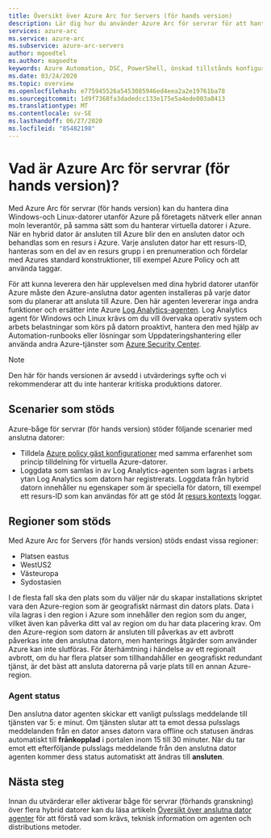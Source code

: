 ```yaml
---
title: Översikt över Azure Arc for Servers (för hands version)
description: Lär dig hur du använder Azure Arc för servrar för att hantera datorer som ligger utanför Azure, som om det är en Azure-resurs.
services: azure-arc
ms.service: azure-arc
ms.subservice: azure-arc-servers
author: mgoedtel
ms.author: magoedte
keywords: Azure Automation, DSC, PowerShell, önskad tillstånds konfiguration, uppdaterings hantering, ändrings spårning, inventering, Runbooks, python, grafisk, hybrid
ms.date: 03/24/2020
ms.topic: overview
ms.openlocfilehash: e775945526a5453085946ed4eea2a2e19761ba78
ms.sourcegitcommit: 1d9f7368fa3dadedcc133e175e5a4ede003a8413
ms.translationtype: MT
ms.contentlocale: sv-SE
ms.lasthandoff: 06/27/2020
ms.locfileid: "85482198"
---
```

# <a name="what-is-azure-arc-for-servers-preview"></a>Vad är Azure Arc för servrar (för hands version)?

Med Azure Arc för servrar (för hands version) kan du hantera dina Windows-och Linux-datorer utanför Azure på företagets nätverk eller annan moln leverantör, på samma sätt som du hanterar virtuella datorer i Azure. När en hybrid dator är ansluten till Azure blir den en ansluten dator och behandlas som en resurs i Azure. Varje ansluten dator har ett resurs-ID, hanteras som en del av en resurs grupp i en prenumeration och fördelar med Azures standard konstruktioner, till exempel Azure Policy och att använda taggar.

För att kunna leverera den här upplevelsen med dina hybrid datorer utanför Azure måste den Azure-anslutna dator agenten installeras på varje dator som du planerar att ansluta till Azure. Den här agenten levererar inga andra funktioner och ersätter inte Azure [Log Analytics-agenten](../../azure-monitor/platform/log-analytics-agent.md). Log Analytics agent för Windows och Linux krävs om du vill övervaka operativ system och arbets belastningar som körs på datorn proaktivt, hantera den med hjälp av Automation-runbooks eller lösningar som Uppdateringshantering eller använda andra Azure-tjänster som [Azure Security Center](../../security-center/security-center-intro.md).

>[!NOTE]
>Den här för hands versionen är avsedd i utvärderings syfte och vi rekommenderar att du inte hanterar kritiska produktions datorer.
>

## <a name="supported-scenarios"></a>Scenarier som stöds

Azure-båge för servrar (för hands version) stöder följande scenarier med anslutna datorer:

- Tilldela [Azure policy gäst konfigurationer](../../governance/policy/concepts/guest-configuration.md) med samma erfarenhet som princip tilldelning för virtuella Azure-datorer.
- Loggdata som samlas in av Log Analytics-agenten som lagras i arbets ytan Log Analytics som datorn har registrerats. Loggdata från hybrid datorn innehåller nu egenskaper som är speciella för datorn, till exempel ett resurs-ID som kan användas för att ge stöd åt [resurs kontexts](../../azure-monitor/platform/design-logs-deployment.md#access-mode) loggar.

## <a name="supported-regions"></a>Regioner som stöds

Med Azure Arc for Servers (för hands version) stöds endast vissa regioner:

- Platsen eastus
- WestUS2
- Västeuropa
- Sydostasien

I de flesta fall ska den plats som du väljer när du skapar installations skriptet vara den Azure-region som är geografiskt närmast din dators plats. Data i vila lagras i den region i Azure som innehåller den region som du anger, vilket även kan påverka ditt val av region om du har data placering krav. Om den Azure-region som datorn är ansluten till påverkas av ett avbrott påverkas inte den anslutna datorn, men hanterings åtgärder som använder Azure kan inte slutföras. För återhämtning i händelse av ett regionalt avbrott, om du har flera platser som tillhandahåller en geografiskt redundant tjänst, är det bäst att ansluta datorerna på varje plats till en annan Azure-region.

### <a name="agent-status"></a>Agent status

Den anslutna dator agenten skickar ett vanligt pulsslags meddelande till tjänsten var 5: e minut. Om tjänsten slutar att ta emot dessa pulsslags meddelanden från en dator anses datorn vara offline och statusen ändras automatiskt till **frånkopplad** i portalen inom 15 till 30 minuter. När du tar emot ett efterföljande pulsslags meddelande från den anslutna dator agenten kommer dess status automatiskt att ändras till **ansluten**.

## <a name="next-steps"></a>Nästa steg

Innan du utvärderar eller aktiverar båge för servrar (förhands granskning) över flera hybrid datorer kan du läsa artikeln [Översikt över anslutna dator agenter](agent-overview.md) för att förstå vad som krävs, teknisk information om agenten och distributions metoder.
